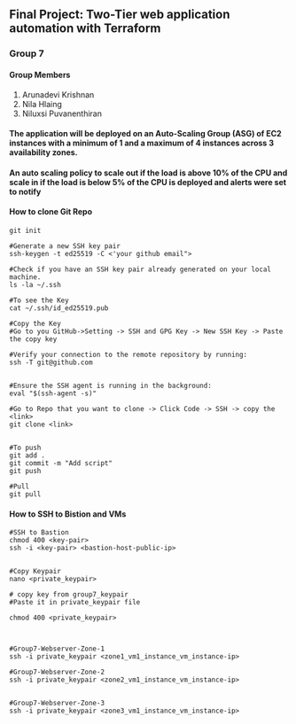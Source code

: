 ## Final Project: Two-Tier web application automation with Terraform

### Group 7

#### Group Members 

1. Arunadevi Krishnan
2. Nila Hlaing
3. Niluxsi Puvanenthiran
 
 

#### The application will be deployed on an Auto-Scaling Group (ASG) of EC2 instances with a minimum of 1 and a maximum of 4 instances across 3 availability zones.

#### An auto scaling policy to scale out if the load is above 10% of the CPU and scale in if the load is below 5% of the CPU is deployed and alerts were set to notify



#### How to clone Git Repo

```
git init

#Generate a new SSH key pair
ssh-keygen -t ed25519 -C <'your github email">

#Check if you have an SSH key pair already generated on your local machine. 
ls -la ~/.ssh

#To see the Key
cat ~/.ssh/id_ed25519.pub

#Copy the Key
#Go to you GitHub->Setting -> SSH and GPG Key -> New SSH Key -> Paste the copy key

#Verify your connection to the remote repository by running:
ssh -T git@github.com


#Ensure the SSH agent is running in the background:
eval "$(ssh-agent -s)"

#Go to Repo that you want to clone -> Click Code -> SSH -> copy the <link>
git clone <link>


#To push
git add .
git commit -m "Add script" 
git push

#Pull
git pull

```




#### How to SSH to Bistion and VMs
```
#SSH to Bastion
chmod 400 <key-pair>
ssh -i <key-pair> <bastion-host-public-ip>


#Copy Keypair
nano <private_keypair>

# copy key from group7_keypair
#Paste it in private_keypair file

chmod 400 <private_keypair>



#Group7-Webserver-Zone-1
ssh -i private_keypair <zone1_vm1_instance_vm_instance-ip>

#Group7-Webserver-Zone-2
ssh -i private_keypair <zone2_vm1_instance_vm_instance-ip>


#Group7-Webserver-Zone-3
ssh -i private_keypair <zone3_vm1_instance_vm_instance-ip>
```
